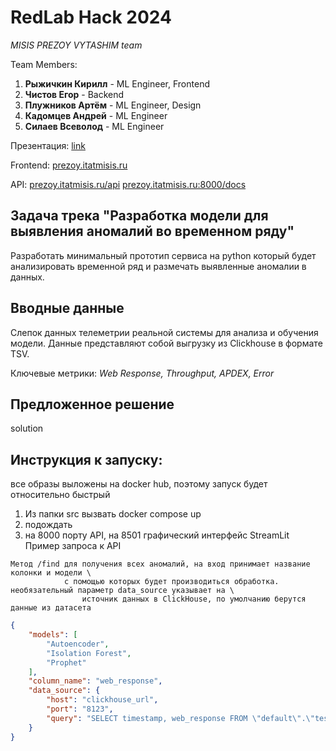 # RedLab Hack 2024

*MISIS PREZOY VYTASHIM team*

Team Members:
1) **Рыжичкин Кирилл** - ML Engineer, Frontend
2) **Чистов Егор** - Backend
3) **Плужников Артём** - ML Engineer, Design
4) **Кадомцев Андрей** - ML Engineer
5) **Силаев Всеволод** - ML Engineer

Презентация: [link](https://drive.google.com/)

Frontend: [prezoy.itatmisis.ru](https://prezoy.itatmisis.ru/)

API: 
[prezoy.itatmisis.ru/api](https://prezoy.itatmisis.ru/api/)
[prezoy.itatmisis.ru:8000/docs](http://prezoy.itatmisis.ru:8000/docs)

## Задача трека "Разработка модели для выявления аномалий во временном ряду"

Разработать минимальный прототип сервиса на python который будет анализировать временной ряд и размечать выявленные аномалии в данных. 

## Вводные данные

Cлепок данных телеметрии реальной системы для анализа и обучения модели. Данные представляют собой выгрузку из Clickhouse в формате TSV. 

Ключевые метрики: *Web Response, Throughput, APDEX, Error*

## Предложенное решение

solution

## Инструкция к запуску:
все образы выложены на docker hub, поэтому запуск будет относительно быстрый
1. Из папки src вызвать docker compose up
2. подождать
3. на 8000 порту API, на 8501 графический интерфейс StreamLit
Пример запроса к API
```
Метод /find для получения всех аномалий, на вход принимает название колонки и модели \
            с помощью которых будет производиться обработка. необязательный параметр data_source указывает на \
                источник данных в ClickHouse, по умолчанию берутся данные из датасета
```
```json
{
    "models": [
        "Autoencoder",
        "Isolation Forest",
        "Prophet"
    ],
    "column_name": "web_response",
    "data_source": {
        "host": "clickhouse_url",
        "port": "8123",
        "query": "SELECT timestamp, web_response FROM \"default\".\"test2\" ORDER BY timestamp ASC"
    }
}
```